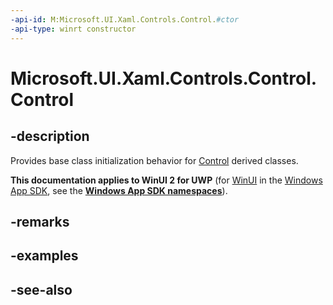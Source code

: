 ```yaml
---
-api-id: M:Microsoft.UI.Xaml.Controls.Control.#ctor
-api-type: winrt constructor
---
```


<!-- Method syntax
protected Control()
-->

# Microsoft.UI.Xaml.Controls.Control.Control

## -description
Provides base class initialization behavior for [Control](control.md) derived classes.

**This documentation applies to WinUI 2 for UWP** (for [WinUI](/windows/apps/winui/winui3/) in the [Windows App SDK](/windows/apps/windows-app-sdk/), see the **[Windows App SDK namespaces](/windows/windows-app-sdk/api/winrt/)**).

## -remarks

## -examples

## -see-also
